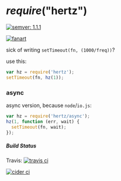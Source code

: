 # *require*("**hertz**")

[![semver: 1.1.1](https://img.shields.io/badge/semver-1.1.1-blue.svg)](http://semver.org)

[![fanart](http://upload.wikimedia.org/wikipedia/commons/e/ea/Wave_frequency.gif)](https://en.wikipedia.org/wiki/Hertz)

sick of writing `setTimeout(fn, (1000/freq))`?

use this:

```js
var hz = require('hertz');
setTimeout(fn, hz(1));
```
### async

async version, because `node`/`io.js`:

```js
var hz = require('hertz/async');
hz(1, function (err, wait) {
  setTimeout(fn, wait);
});
```

##### Build Status

Travis: [![travis ci](https://travis-ci.org/eins78/node-hertz.svg)](https://travis-ci.org/eins78/node-hertz)

[![cider ci](http://cider.zrh.kiste.li/cider-ci/ui/public/node-hertz/master/test/summary.svg?respond_width_200)](http://cider.zrh.kiste.li/cider-ci/ui/public/node-hertz/master/test/summary.html)
